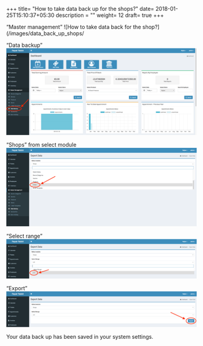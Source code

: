 +++
title= "How to take data back up for the shops?"
date= 2018-01-25T15:10:37+05:30
description = ""
weight= 12
draft= true
+++



“Master management”
![How to take data back for the shop?](/images/data_back_up_shops/

“Data backup”
![How to take data back for the shop?](/images/data_back_up_shops/data_back_up.png)

“Shops” from select module
![How to take data back for the shop?](/images/data_back_up_shops/select_module_shop.png)

“Select range”
![How to take data back for the shop?](/images/data_back_up_shops/select_range.png)

“Export”
![How to take data back for the shop?](/images/data_back_up_shops/click_export.png)


Your data back up has been saved in your system settings.

